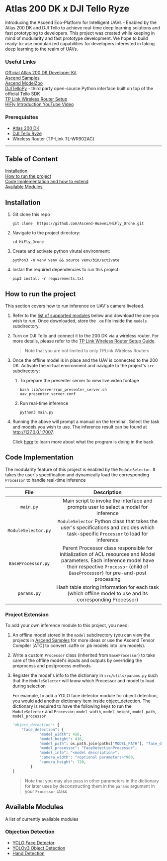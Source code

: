 # Atlas 200 DK x DJI Tello Ryze
Introducing the Ascend Eco-Platform for Intelligent UAVs - Enabled by the Atlas 200 DK and DJI Tello to achieve real-time deep learning solutions and fast prototyping to developers.
This project was created while keeping in mind of modularity and fast prototype development. We hope to build ready-to-use modularized capabilities for developers interested in taking deep learning to the realm of UAVs.

### Useful Links
[Official Atlas 200 DK Developer Kit](https://support.huaweicloud.com/intl/en-us/environment-deployment-Atlas200DK202/atlased_04_0029.html "Atlas 200 DK Upgrade")<br>
[Ascend Samples](https://gitee.com/ascend/samples) <br>
[Ascend ModelZoo](https://www.hiascend.com/en/software/modelzoo)<br>
[DJITelloPy](https://github.com/damiafuentes/DJITelloPy) - third party open-source Python interface built on top of the official Tello SDK<br>
[TP Link Wireless Router Setup](https://github.com/Ascend-Huawei/HiFly_Drone/wiki/TP-Link-Wireless-Router-Setup)<br>
[HiFly Introduction YouTube Video](https://youtu.be/zZQy9RBLlEo)<br>


### Prerequisites
- [Atlas 200 DK](https://e.huawei.com/ph/products/cloud-computing-dc/atlas/atlas-200)
- [DJI Tello Ryze](https://www.ryzerobotics.com/tello)
- Wireless Router (TP-Link TL-WR902AC)

<hr>

## Table of Content
[Installation](#installation)<br>
[How to run the project](#how-to-run-the-project)<br>
[Code Implementation and how to extend](#code-implementation)<br>
[Available Modules](#available-modules)

## Installation
1. Git clone this repo 

    `git clone  https://github.com/Ascend-Huawei/HiFly_Drone.git`

2. Navigate to the project directory: 

    `cd HiFly_Drone`

3. Create and activate python virutal environment: 

    `python3 -m venv venv && source venv/bin/activate`

4. Install the required dependencies to run this project:

    `pip3 install -r requirements.txt`

## How to run the project
This section covers how to run inference on UAV's camera livefeed. 

1. Refer to the [list of supported modules](#available-modules) below and download the one you wish to run. Once downloaded, store the `.om` file inside the `models` subdirectory. 

2. Turn on DJI Tello and connect it to the 200 DK via a wireless router. For more details, please refer to the [TP Link Wireless Router Setup Guide](https://github.com/Ascend-Huawei/HiFly_Drone/wiki/TP-Link-Wireless-Router-Setup).
    >Note that you are not limited to only TPLink Wireless Routers 

3. Once the offline model is in place and the UAV is connected to the 200 DK. Activate the virtual environment and navigate to the project's `src` subdirectory:

    1. To prepare the presenter server to view live video footage

        `bash lib/server/run_presenter_server.sh uav_presenter_server.conf`
    
    2. Run real-time inference

        `python3 main.py`

4. Running the above will prompt a manual on the terminal. Select the task and models you wish to use. The inference result can be found at http://127.0.0.1:7007.

    Click [here](#code-implementation) to learn more about what the program is doing in the back


## Code Implementation

The modularity feature of this project is enabled by the `ModuleSelector`. It takes the user's specification and dynamically load the corresponding  `Processor`  to handle real-time inference    

|   File   |         Description           |
|:--------:|:-----------------------------:|
| `main.py`| Main script to invoke the interface and prompts user to select a model for inference      |
| `ModuleSelector.py`     | `ModuleSelector` Python class that takes the user's specifications and decides which task-specific `Processor` to load for inference |
| `BaseProcessor.py`      | Parent Processor class responsible for initialization of ACL resources and Model parameters. Each inference model have their respective `Processor` (child of `BaseProcessor`) for pre-and-post processing |
| `params.py`             | Hash table storing information for each task (which offline model to use and its corresponding Processor)  

### Project Extension
To add your own inference module to this project, you need:

1. An offline model stored in the `model` subdirectory (you can view the projects in [Ascend Samples](https://gitee.com/ascend/samples) for more ideas or use the Ascend Tensor Compiler [ATC] to convert .caffe or .pb models into .om models).

2. Write a custom `Processor` class (inherited from `BaseProcessor`) to take care of the offline model's inputs and outputs by overriding the preprocess and postprocess methods.

3. Register the model's info to the dictionary in `src/utils/params.py` such that the `ModuleSelector` will know which Processor and model to load during selection

    For example, to add a YOLO face detector module for object detection, you would add another dictionary item inside object_detection. The dictionary is required to have the following keys to run the `ModuleSelector` and `Processor`: `model_width`, `model_height`, `model_path`, `model_processor`
    ```python
    "object_detection": {
        "face_detection": {
                "model_width": 416,
                "model_height": 416,
                "model_path": os.path.join(paths["MODEL_PATH"], "face_detection.om"),
                "model_processor": "FaceDetectionProcessor",
                "model_info": "<model description>",
                "camera_width": "<optional parameters>"960,
                "camera_height": 720,
            }
    }
    ```
    > Note that you may also pass in other parameters in the dictionary for later uses by deconstructing them in the `params` argument in your `Processor` class

## Available Modules
A list of currently available modules
### Objection Detection
- [YOLO Face Detector](https://gitee.com/ascend/samples/tree/master/python/contrib/head_pose_picture) <br>
- [YOLOv3 Object Detection](https://gitee.com/ascend/samples/tree/master/python/level2_simple_inference/2_object_detection/YOLOV3_coco_detection_picture) <br>
- [Hand Detection](https://gitee.com/ascend/samples/tree/master/python/contrib/hand_detection_Gitee) <br>

